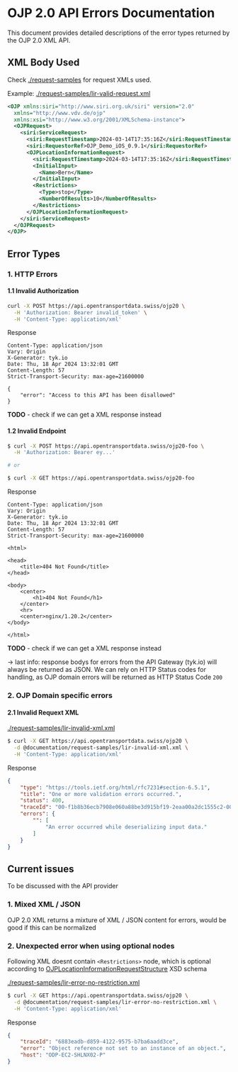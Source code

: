 # OJP 2.0 API Errors Documentation

This document provides detailed descriptions of the error types returned by the OJP 2.0 XML API.

## XML Body Used

Check [./request-samples](./request-samples/) for request XMLs used.

Example: [./request-samples/lir-valid-request.xml](./request-samples/lir-valid-request.xml)

``` xml
<OJP xmlns:siri="http://www.siri.org.uk/siri" version="2.0"
  xmlns="http://www.vdv.de/ojp"
  xmlns:xsi="http://www.w3.org/2001/XMLSchema-instance">
  <OJPRequest>
    <siri:ServiceRequest>
      <siri:RequestTimestamp>2024-03-14T17:35:16Z</siri:RequestTimestamp>
      <siri:RequestorRef>OJP_Demo_iOS_0.9.1</siri:RequestorRef>
      <OJPLocationInformationRequest>
        <siri:RequestTimestamp>2024-03-14T17:35:16Z</siri:RequestTimestamp>
        <InitialInput>
          <Name>Bern</Name>
        </InitialInput>
        <Restrictions>
          <Type>stop</Type>
          <NumberOfResults>10</NumberOfResults>
        </Restrictions>
      </OJPLocationInformationRequest>
    </siri:ServiceRequest>
  </OJPRequest>
</OJP>
```

## Error Types

### 1. HTTP Errors

#### 1.1 Invalid Authorization

``` sh
curl -X POST https://api.opentransportdata.swiss/ojp20 \
  -H 'Authorization: Bearer invalid_token' \
  -H 'Content-Type: application/xml'
```

Response

```
Content-Type: application/json
Vary: Origin
X-Generator: tyk.io
Date: Thu, 18 Apr 2024 13:32:01 GMT
Content-Length: 57
Strict-Transport-Security: max-age=21600000

{
    "error": "Access to this API has been disallowed"
}
```

**TODO** - check if we can get a XML response instead

#### 1.2 Invalid Endpoint

```sh
$ curl -X POST https://api.opentransportdata.swiss/ojp20-foo \
  -H 'Authorization: Bearer ey...'

# or 

$ curl -X GET https://api.opentransportdata.swiss/ojp20-foo
```

Response

```
Content-Type: application/json
Vary: Origin
X-Generator: tyk.io
Date: Thu, 18 Apr 2024 13:32:01 GMT
Content-Length: 57
Strict-Transport-Security: max-age=21600000

<html>

<head>
    <title>404 Not Found</title>
</head>

<body>
    <center>
        <h1>404 Not Found</h1>
    </center>
    <hr>
    <center>nginx/1.20.2</center>
</body>

</html>
```

**TODO** - check if we can get a XML response instead

-> last info: response bodys for errors from the API Gateway (tyk.io) will always be returned as JSON. We can rely on HTTP Status codes for handling, as OJP domain errors will be returned as HTTP Status Code `200`

### 2. OJP Domain specific errors

#### 2.1 Invalid Requext XML

[./request-samples/lir-invalid-xml.xml](./request-samples/lir-invalid-xml.xml)

``` sh
$ curl -X GET https://api.opentransportdata.swiss/ojp20 \
  -d @documentation/request-samples/lir-invalid-xml.xml \
  -H 'Content-Type: application/xml'
```

Response

``` json
{
    "type": "https://tools.ietf.org/html/rfc7231#section-6.5.1",
    "title": "One or more validation errors occurred.",
    "status": 400,
    "traceId": "00-f1b8b36ecb7908e060a88be3d915bf19-2eaa00a2dc1555c2-00",
    "errors": {
        "": [
            "An error occurred while deserializing input data."
        ]
    }
}
```

## Current issues

To be discussed with the API provider

### 1. Mixed XML / JSON

OJP 2.0 XML returns a mixture of XML / JSON content for errors, would be good if this can be normalized

### 2. Unexpected error when using optional nodes

Following XML doesnt contain `<Restrictions>` node, which is optional according to [OJPLocationInformationRequestStructure](https://vdvde.github.io/OJP/develop/index.html#OJPLocationInformationRequestStructure) XSD schema

[./request-samples/lir-error-no-restriction.xml](./request-samples/lir-error-no-restriction.xml)

``` sh
$ curl -X GET https://api.opentransportdata.swiss/ojp20 \
  -d @documentation/request-samples/lir-error-no-restriction.xml \
  -H 'Content-Type: application/xml'
```

Response

``` json
{
    "traceId": "6883eadb-d859-4122-9575-b7ba6aadd3ce",
    "error": "Object reference not set to an instance of an object.",
    "host": "ODP-EC2-SHLNX02-P"
}
```
